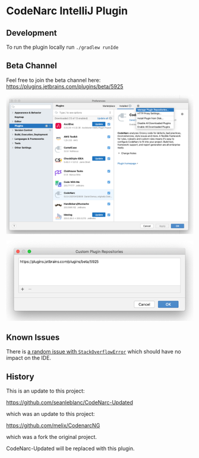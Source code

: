 # CodeNarc IntelliJ Plugin

## Development

To run the plugin locally run `./gradlew runIde`

## Beta Channel
Feel free to join the beta channel here: https://plugins.jetbrains.com/plugins/beta/5925

![add custom repositories](static/images/add-repository-1.png)

![add custom repository](static/images/add-repository-2.png)

## Known Issues

There is [a random issue with `StackOverflowError`](https://github.com/melix/codenarc-idea/issues/45) which should have no impact on the IDE. 

## History

This is an update to this project:

https://github.com/seanleblanc/CodeNarc-Updated

which was an update to this project:

https://github.com/melix/CodenarcNG

which was a fork the original project.

CodeNarc-Updated will be replaced with this plugin.




